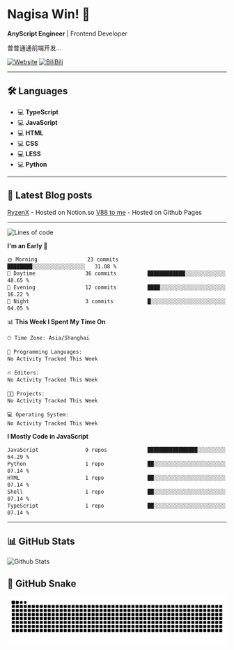 # Nagisa Win! 👋

**AnyScript Engineer** | Frontend Developer

普普通通前端开发...

[![Website](https://img.shields.io/website?url=https%3A%2F%2Fryzenx.com)](https://RyzenX.com)
[![BiliBili](https://img.shields.io/badge/BiliBili-哔哩哔哩-00A1D6?style=flat&logo=bilibili&logoColor=white)](https://space.bilibili.com/275563463)

---

## 🛠️ Languages
- 💻 **TypeScript**
- 💻 **JavaScript**
- 💻 **HTML**
- 💻 **CSS**
- 💻 **LESS**
- 💻 **Python**


---
## 📖 Latest Blog posts

[RyzenX](https://ryzenx.com) - Hosted on Notion.so
[V88 to me](https://v88to.me) - Hosted on Github Pages

---
<!--START_SECTION:waka-->
![Lines of code](https://img.shields.io/badge/From%20Hello%20World%20I%27ve%20Written-37.3%20thousand%20lines%20of%20code-blue)

**I'm an Early 🐤** 

```text
🌞 Morning                23 commits          ████████░░░░░░░░░░░░░░░░░   31.08 % 
🌆 Daytime                36 commits          ████████████░░░░░░░░░░░░░   48.65 % 
🌃 Evening                12 commits          ████░░░░░░░░░░░░░░░░░░░░░   16.22 % 
🌙 Night                  3 commits           █░░░░░░░░░░░░░░░░░░░░░░░░   04.05 % 
```


📊 **This Week I Spent My Time On** 

```text
🕑︎ Time Zone: Asia/Shanghai

💬 Programming Languages: 
No Activity Tracked This Week

🔥 Editors: 
No Activity Tracked This Week

🐱‍💻 Projects: 
No Activity Tracked This Week

💻 Operating System: 
No Activity Tracked This Week
```

**I Mostly Code in JavaScript** 

```text
JavaScript               9 repos             ████████████████░░░░░░░░░   64.29 % 
Python                   1 repo              ██░░░░░░░░░░░░░░░░░░░░░░░   07.14 % 
HTML                     1 repo              ██░░░░░░░░░░░░░░░░░░░░░░░   07.14 % 
Shell                    1 repo              ██░░░░░░░░░░░░░░░░░░░░░░░   07.14 % 
TypeScript               1 repo              ██░░░░░░░░░░░░░░░░░░░░░░░   07.14 % 
```




<!--END_SECTION:waka-->
---

## 📊 GitHub Stats
![Github Stats](https://github-readme-stats.vercel.app/api?username=nagisa-win&show_icons=true&theme=radical)

## 🐍 GitHub Snake
<picture>
  <source media="(prefers-color-scheme: dark)" srcset="https://raw.githubusercontent.com/nagisa-win/nagisa-win/output/github-contribution-grid-snake-dark.svg">
  <source media="(prefers-color-scheme: light)" srcset="https://raw.githubusercontent.com/nagisa-win/nagisa-win/output/github-contribution-grid-snake.svg">
  <img alt="github contribution grid snake animation" src="https://raw.githubusercontent.com/nagisa-win/nagisa-win/output/github-contribution-grid-snake.svg">
</picture>
